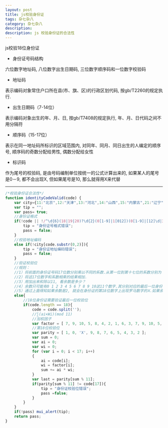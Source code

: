 ```yaml
---
layout: post
title: js校验身份证
tags: 杂七杂八
category: 杂七杂八
description: 
description: js 校验身份证的合法性
---
```

js校验18位身份证

<!--more-->

- 身份证号码结构

六位数字地址码, 八位数字出生日期码, 三位数字顺序码和一位数字校验码

- 地址码

表示编码对象常住户口所在县(市、旗、区)的行政区划代码, 按gb/T2260的规定执行.

- 出生日期码（7-14位）

表示编码对象出生的年、月、日, 按gb/T7408的规定执行, 年、月、日代码之间不用分隔符

- 顺序码（15-17位）

表示在同一地址码所标识的区域范围内, 对同年、同月、同日出生的人编定的顺序号, 顺序码的奇数分配给男性, 偶数分配给女性

- 标识码

作为尾号的校验码, 是由号码编制单位按统一的公式计算出来的, 如果某人的尾号是0－9, 都不会出现X, 但如果尾号是10, 那么就得用X来代替
<!--more-->

------------

```javaScript
/*校验身份证合法性*/
function identityCodeValid(code) {
    var city={11:"北京",12:"天津",13:"河北",14:"山西",15:"内蒙古",21:"辽宁",22:"吉林",23:"黑龙江 ",31:"上海",32:"江苏",33:"浙江",34:"安徽",35:"福建",36:"江西",37:"山东",41:"河南",42:"湖北 ",43:"湖南",44:"广东",45:"广西",46:"海南",50:"重庆",51:"四川",52:"贵州",53:"云南",54:"西藏 ",61:"陕西",62:"甘肃",63:"青海",64:"宁夏",65:"新疆",71:"台湾",81:"香港",82:"澳门",91:"国外 "};
    var tip = "";
    var pass= true;
    //身份证格式
    if(!code || !/^\d{6}(18|19|20)?\d{2}(0[1-9]|1[012])(0[1-9]|[12]\d|3[01])\d{3}(\d|X)$/i.test(code)){
        tip = "身份证号格式错误";
        pass = false;
    }
    //校验地址编码
    else if(!city[code.substr(0,2)]){
        tip = "身份证地址编码错误";
        pass = false;
    }
    //验证校验位
    //规则：
    //1）将前面的身份证号码17位数分别乘以不同的系数.从第一位到第十七位的系数分别为：7 9 10 5 8 4 2 1 6 3 7 9 10 5 8 4 2
    //2）将这17位数字和系数相乘的结果相加.
    //3）用加出来和除以11, 看余数是多少？
    //4）余数只可能有0 1 2 3 4 5 6 7 8 9 10这11个数字.其分别对应的最后一位身份证的号码为1 0 X 9 8 7 6 5 4 3 2.
    //5）通过上面得知如果余数是2, 就会在身份证的第18位数字上出现罗马数字的Ⅹ.如果余数是10, 身份证的最后一位号码就是2
    else{
        //18位身份证需要验证最后一位校验位
        if(code.length == 18){
            code = code.split('');
            //∑(ai×Wi)(mod 11)
            //加权因子
            var factor = [ 7, 9, 10, 5, 8, 4, 2, 1, 6, 3, 7, 9, 10, 5, 8, 4, 2 ];
            //第18位校验位
            var parity = [ 1, 0, 'X', 9, 8, 7, 6, 5, 4, 3, 2 ];
            var sum = 0;
            var ai = 0;
            var wi = 0;
            for (var i = 0; i < 17; i++)
            {
                ai = code[i];
                wi = factor[i];
                sum += ai * wi;
            }
            var last = parity[sum % 11];
            if(parity[sum % 11] != code[17]){
                tip = "身份证校验位错误";
                pass =false;
            }
        }
    }
    if(!pass) mui_alert(tip);
    return pass;
}
```